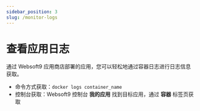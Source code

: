 ```yaml
---
sidebar_position: 3
slug: /monitor-logs
---
```


# 查看应用日志

通过 Websoft9 应用商店部署的应用，您可以轻松地通过容器日志进行日志信息获取。

- 命令方式获取：`docker logs container_name`
- 控制台获取：Websoft9 控制台 **我的应用** 找到目标应用，通过 **容器** 标签页获取
